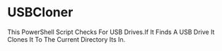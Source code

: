 # USBCloner
This PowerShell Script Checks For USB Drives.If It Finds A USB Drive It Clones It To The Current Directory Its In.
